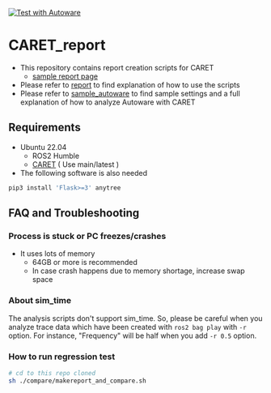 [![Test with Autoware](https://github.com/tier4/CARET_report/actions/workflows/test_autoware.yaml/badge.svg)](https://github.com/tier4/CARET_report/actions/workflows/test_autoware.yaml)

# CARET_report

- This repository contains report creation scripts for CARET
  - [sample report page](https://tier4.github.io/CARET_report/)
- Please refer to [report](./report) to find explanation of how to use the scripts
- Please refer to [sample_autoware](./sample_autoware) to find sample settings and a full explanation of how to analyze Autoware with CARET

## Requirements

- Ubuntu 22.04
  - ROS2 Humble
  - [CARET](https://github.com/tier4/caret) ( Use main/latest )
- The following software is also needed

```sh
pip3 install 'Flask>=3' anytree
```

## FAQ and Troubleshooting

### Process is stuck or PC freezes/crashes

- It uses lots of memory
  - 64GB or more is recommended
  - In case crash happens due to memory shortage, increase swap space

### About sim_time

The analysis scripts don't support sim_time. So, please be careful when you analyze trace data which have been created with `ros2 bag play` with `-r` option. For instance, "Frequency" will be half when you add `-r 0.5` option.

### How to run regression test

```sh
# cd to this repo cloned
sh ./compare/makereport_and_compare.sh
```

